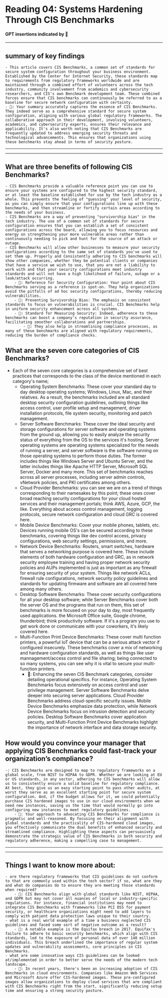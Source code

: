# Reading 04: Systems Hardening Through CIS Benchmarks
#### GPT insertions indicated by 🤖
---
## summary of key findings
	- This article covers CIS Benchmarks, a common set of standards for secure system configuration throughout your business environment. Established by the Center for Internet Security, these standards map to requirements from regulatory frameworks worldwide and are maintained through a combined effort of volunteers across the tech industry, community involvement from academics and cybersecurity researchers, and CIS's own Benchmark development team. These combined forces ensure that CIS benchmarks can continuously be referred to as a baseline for secure network configuration with certainty.
	- 🤖: Your summary accurately captures the essence of CIS Benchmarks. They indeed serve as a comprehensive standard for secure system configuration, aligning with various global regulatory frameworks. The collaborative approach in their development, involving volunteers, academics, and cybersecurity experts, ensures their relevance and applicability. It's also worth noting that CIS Benchmarks are frequently updated to address emerging security threats and technological advancements. This ensures that organizations using these benchmarks stay ahead in terms of security posture.
---
---
## What are three benefits of following CIS Benchmarks?
	- CIS Benchmarks provide a valuable reference point you can use to ensure your systems are configured to the highest security standard, or at least the baseline established for use by the tech industry as a whole. This prevents the feeling of "guessing" your level of security, as you can simply ensure that your configurations line up with these benchmarks, and then streamline or fortify certain areas according to the needs of your business.
    - CIS Benchmarks are a way of preventing "survivorship bias" in the tech industry. The use of a common set of standards for secure configuration ensures that you can establish a set of consistent configurations across the board, allowing you to focus resources and energy on strengthening your more vulnerable areas rather than continuously needing to pick and hunt for the source of an attack or outage. 
    - CIS Benchmarks will allow other businesses to measure your security configurations according to the same set of standards you've used to set them up. Properly and Consistently adhering to CIS benchmarks will show other companies, whether they be potential clients or companies that have a service we wish to use, that you are not a liability to work with and that your security configurations meet industry standards and will not have a high likelihood of failure, outage or a leak/attack occurring. 
        - 🤖: Reference for Security Configuration: Your point about CIS Benchmarks serving as a reference is spot-on. They help organizations avoid the pitfalls of ad hoc security configurations, thereby reducing vulnerabilities.
        - 🤖: Preventing Survivorship Bias: The emphasis on consistent standards to focus on vulnerabilities is crucial. CIS Benchmarks help in uniform security enhancement across all systems.
        - 🤖: Standard for Measuring Security: Indeed, adherence to these benchmarks can boost a company's reputation in security assurance, facilitating smoother collaborations and partnerships.
            - 🤖: They also help in streamlining compliance processes, as many of these benchmarks are aligned with regulatory requirements, reducing the burden of compliance checks.
## What are the seven core categories of CIS Benchmarks?
- Each of the seven core categories is a comprehensive set of best practices that corresponds to the class of the device mentioned in each category's name;
	- Operating System Benchmarks: These cover your standard day to day desktop operating systems; Windows, Linux, Mac, and their relatives. As a result, the benchmarks included are all standard desktop security configuration guidelines, outlining things like access control, user profile setup and management, driver installation protocols, file system security, monitoring and patch management.
	- Server Software Benchmarks: These cover the ideal security and storage configurations for server software and operating systems from the ground up, allowing you to easily analyze the security status of everything from the OS to the services it's hosting. Server operating systems are operating systems specialized for the needs of running a server, and server software is the software running on those operating systems to perform those duties. The former includes things like Windows Server and Ubuntu Server, and the latter includes things like Apache HTTP Server, Microsoft SQL Server, Docker and many more. This set of benchmarks reaches across all server processes, including server admin controls, vNetwork policies, and PKI certificates among others.
	- Cloud Provider Benchmarks: you can see we are on a trend of things corresponding to their namesakes by this point; these ones cover broad reaching security configurations for your cloud hosted services and their management portals; think AWS, Azure, GCP, the like. Everything about access control management, logging protocols, secure network configuration and cloud GRC is covered here.
	- Mobile Device Benchmarks: Cover your mobile phones, tablets, etc. Devices running mobile OS's can be secured according to these benchmarks, covering things like dev control access, privacy configurations, web security settings, permissions, and more.
	- Network Device Benchmarks: Routers, smart switches, hardware that serves a networking purpose is covered here. These include elements of both hardware configuration and GRC, as in network security employee training and having proper network security policies and AUPs implemented is just as important as any firewall for ensuring security of your system. Things like network ACLs, firewall rule configurations, network security policy guidelines and standards for updating firmware and software are all covered here among many others.
	- Desktop Software Benchmarks: These cover security configurations for all your desktop software; while Server Benchmarks cover both the server OS and the programs that run on them, this set of benchmarks is more focused on your day to day, most frequently used applications. the Microsoft Office suite, Google chrome, thunderbird; think productivity software. If it's a program you use to get work done or communicate with your coworkers, it's likely covered here.
	- Multi-Function Print Device Benchmarks: These cover multi function printers, a powerful IoT device that can be a serious attack vector if configured insecurely. These benchmarks cover a mix of networking and hardware configuration standards, as well as things like user mannagement/access control and file sharing; being connected to so many systems, you can see why it is vital to secure your multi-function printers.
        - 🤖: Enhancing the seven CIS Benchmark categories, consider detailing operational specifics. For instance, Operating System Benchmarks focus extensively on access control and user privilege management. Server Software Benchmarks delve deeper into securing server applications. Cloud Provider Benchmarks address cloud-specific security issues. Mobile Device Benchmarks emphasize data protection, while Network Device Benchmarks focus on intrusion detection and security policies. Desktop Software Benchmarks cover application security, and Multi-Function Print Device Benchmarks highlight the importance of network interface and data storage security.
## How would you convince your manager that applying CIS Benchmarks could fast-track your organization’s compliance?
	-: CIS Benchmarks are designed to map to regulatory frameworks on a global scale, from NIST to HIPAA to GDPR. Whether we are looking at EU or US standards, in any sector, adhering to CIS benchmarks will allow us to consistently ensure a solid baseline for regulatory compliance. At best, they give us an easy starting point to pass other audits, at worst they serve as an excellent starting point for secure system configuration. And, if the budget allows for it, we could potentially purchase CIS hardened images to use in our cloud environments when we need new instances, saving us the time that would normally go into configuring new instances to meet regulatory guidelines.
        - 🤖: Your approach to advocating CIS Benchmarks for compliance is pragmatic and well-reasoned. By focusing on their alignment with global standards and the practicality of CIS-hardened cloud images, you effectively communicate the dual benefits of enhanced security and streamlined compliance. Highlighting these aspects can persuasively demonstrate the strategic value of CIS Benchmarks in both security and regulatory adherence, making a compelling case to management.
---
---
## Things I want to know more about:
	- are there regulatory frameworks that CIS guidelines do not conform to that are commonly used within the tech sector? if so, what are they and what do companies do to ensure they are meeting those standards when required?
        - 🤖: CIS Benchmarks align with global standards like NIST, HIPAA, and GDPR but may not cover all nuances of local or industry-specific regulations. For instance, financial institutions may need to integrate CIS Benchmarks with frameworks like PCI DSS for payment security, or healthcare organizations might need to add layers to comply with patient data protection laws unique to their country.
	- what is a real world example of a time a business neglected CIS guidelines and faced some sort of negative outcome as a result?
        - 🤖: A notable example is the Equifax breach in 2017. Equifax's failure to adhere to basic security benchmarks, which align with CIS standards, led to the exposure of personal data of over 140 million individuals. This breach underlined the importance of regular system updates and vulnerability assessments, core principles in CIS Benchmarks.
	- what are some innovative ways CIS guidelines can be looked at/implemented in order to better serve the needs of the modern tech landscape.
        - 🤖: In recent years, there's been an increasing adoption of CIS Benchmarks in cloud environments. Companies like Amazon Web Services and Microsoft Azure offer CIS-hardened images. These pre-configured images allow organizations to deploy cloud services that are compliant with CIS Benchmarks right from the start, significantly reducing setup time and ensuring a strong security posture.


